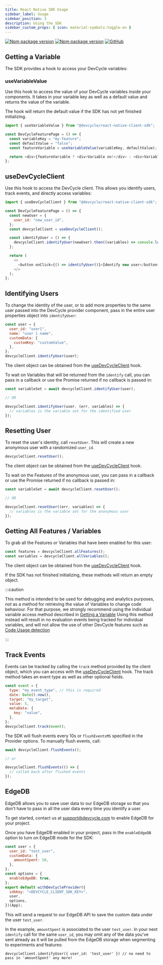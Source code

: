 ```yaml
---
title: React Native SDK Usage
sidebar_label: Usage
sidebar_position: 3
description: Using the SDK
sidebar_custom_props: { icon: material-symbols:toggle-on }
---
```


[![Npm package version](https://badgen.net/npm/v/@devcycle/react-native-client-sdk)](https://www.npmjs.com/package/@devcycle/react-native-client-sdk)
[![Npm package version](https://badgen.net/npm/v/@devcycle/react-native-expo-client-sdk)](https://www.npmjs.com/package/@devcycle/react-native-expo-client-sdk)
[![GitHub](https://img.shields.io/github/stars/devcyclehq/js-sdks.svg?style=social&label=Star&maxAge=2592000)](https://github.com/devcyclehq/js-sdks)

## Getting a Variable

The SDK provides a hook to access your DevCycle variables:

### useVariableValue

Use this hook to access the value of your DevCycle variables inside your components. It takes in your variable key as
well as a default value and returns the value of the variable.

The hook will return the default value if the SDK has not yet finished initializing.

```js
import { useVariableValue } from "@devcycle/react-native-client-sdk";

const DevCycleFeaturePage = () => {
  const variableKey = "my-feature";
  const defaultValue = "false";
  const featureVariable = useVariableValue(variableKey, defaultValue);

  return <div>{featureVariable ? <div>Variable on!</div> : <div>Variable off</div>}</div>;
};
```

## useDevCycleClient

Use this hook to access the DevCycle client. This allows you identify users, track events, and directly access
variables:

```js
import { useDevCycleClient } from "@devcycle/react-native-client-sdk";

const DevCycleFeaturePage = () => {
  const newUser = {
    user_id: "new_user_id",
  };
  const devcycleClient = useDevCycleClient();

  const identifyUser = () => {
    devcycleClient.identifyUser(newUser).then((variables) => console.log("Updated Variables:", variables));
  };

  return (
    <>
      <button onClick={() => identifyUser()}>Identify new user</button>
    </>
  );
};
```

## Identifying Users

To change the identity of the user, or to add more properties to the same user passed into the DevCycle provider
component, pass in the entire user properties object into `identifyUser`:

```js
const user = {
  user_id: "user1",
  name: "user 1 name",
  customData: {
    customKey: "customValue",
  },
};
devcycleClient.identifyUser(user);
```

The client object can be obtained from the [useDevCycleClient](#useDevCycleClient) hook.

To wait on Variables that will be returned from the `identify` call, you can pass in a callback or use the Promise
returned if no callback is passed in:

```js
const variableSet = await devcycleClient.identifyUser(user);

// OR

devcycleClient.identifyUser(user, (err, variables) => {
  // variables is the variable set for the identified user
});
```

## Resetting User

To reset the user's identity, call `resetUser`. This will create a new anonymous user with a randomized `user_id`.

```js
devcycleClient.resetUser();
```

The client object can be obtained from the [useDevCycleClient](#useDevCycleClient) hook.

To wait on the Features of the anonymous user, you can pass in a callback or use the Promise returned if no callback is
passed in:

```js
const variableSet = await devcycleClient.resetUser();

// OR

devcycleClient.resetUser((err, variables) => {
  // variables is the variable set for the anonymous user
});
```

## Getting All Features / Variables

To grab all the Features or Variables that have been enabled for this user:

```js
const features = devcycleClient.allFeatures();
const variables = devcycleClient.allVariables();
```

The client object can be obtained from the [useDevCycleClient](#useDevCycleClient) hook.

If the SDK has not finished initializing, these methods will return an empty object.

:::caution

This method is intended to be used for debugging and analytics purposes, _not_ as a method for retrieving the value of
Variables to change code behaviour. For that purpose, we strongly recommend using the individual variable access method
described in [Getting a Variable](#getting-a-variable) Using this method instead will result in no evaluation events
being tracked for individual variables, and will not allow the use of other DevCycle features such as
[Code Usage detection](/integrations/github/feature-usage-action)

:::

## Track Events

Events can be tracked by calling the `track` method provided by the client object, which you can access with the
[useDevCycleClient](#useDevCycleClient) hook. The track method takes an event type as well as other optional fields.

```js
const event = {
  type: "my_event_type", // this is required
  date: Date().now(),
  target: "my_target",
  value: 5,
  metaData: {
    key: "value",
  },
};
devcycleClient.track(event);
```

The SDK will flush events every 10s or `flushEventsMS` specified in the Provider options. To manually flush events,
call:

```js
await devcycleClient.flushEvents();

// or

devcycleClient.flushEvents(() => {
  // called back after flushed events
});
```

## EdgeDB

EdgeDB allows you to save user data to our EdgeDB storage so that you don't have to pass in all the user data every time
you identify a user.

To get started, contact us at support@devcycle.com to enable EdgeDB for your project.

Once you have EdgeDB enabled in your project, pass in the `enableEdgeDB` option to turn on EdgeDB mode for the SDK:

```js
const user = {
  user_id: "test_user",
  customData: {
    amountSpent: 50,
  },
};
const options = {
  enableEdgeDB: true,
};
export default withDevCycleProvider({
  sdkKey: "<DEVCYCLE_CLIENT_SDK_KEY>",
  user,
  options,
})(App);
```

This will send a request to our EdgeDB API to save the custom data under the user `test_user`.

In the example, `amountSpent` is associated to the user `test_user`. In your next `identify` call for the same
`user_id`, you may omit any of the data you've sent already as it will be pulled from the EdgeDB storage when segmenting
to experiments and features:

```
devcycleClient.identifyUser({ user_id: 'test_user' }) // no need to pass in 'amountSpent' any more!
```
